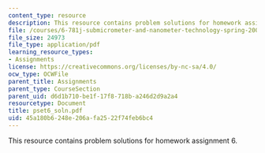 ```yaml
---
content_type: resource
description: This resource contains problem solutions for homework assignment 6.
file: /courses/6-781j-submicrometer-and-nanometer-technology-spring-2006/45a180b6248e206afa2522f74feb6bc4_pset6_soln.pdf
file_size: 24973
file_type: application/pdf
learning_resource_types:
- Assignments
license: https://creativecommons.org/licenses/by-nc-sa/4.0/
ocw_type: OCWFile
parent_title: Assignments
parent_type: CourseSection
parent_uid: d6d1b710-be1f-17f8-718b-a246d2d9a2a4
resourcetype: Document
title: pset6_soln.pdf
uid: 45a180b6-248e-206a-fa25-22f74feb6bc4
---
```

This resource contains problem solutions for homework assignment 6.